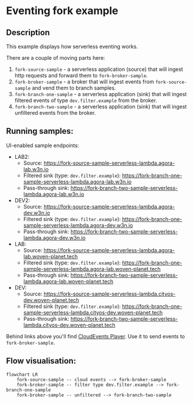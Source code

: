 # Eventing fork example

## Description

This example displays how serverless eventing works.

There are a couple of moving parts here:

1. `fork-source-sample` - a serverless application (source) that will ingest http requests and forward them to `fork-broker-sample`.
2. `fork-broker-sample` - a broker that will ingest events from `fork-source-sample` and vend them to branch samples.
3. `fork-branch-one-sample` - a serverless application (sink) that will ingest filtered events of type `dev.filter.example` from the broker.
4. `fork-branch-two-sample` - a serverless application (sink) that will ingest unfiltered events from the broker.

## Running samples:

UI-enabled sample endpoints:
- LAB2: 
  - Source: https://fork-source-sample-serverless-lambda.agora-lab.w3n.io
  - Filtered sink (type: `dev.filter.example`): https://fork-branch-one-sample-serverless-lambda.agora-lab.w3n.io
  - Pass-through sink: https://fork-branch-two-sample-serverless-lambda.agora-lab.w3n.io
- DEV2:
  - Source: https://fork-source-sample-serverless-lambda.agora-dev.w3n.io
  - Filtered sink (type: `dev.filter.example`): https://fork-branch-one-sample-serverless-lambda.agora-dev.w3n.io
  - Pass-through sink: https://fork-branch-two-sample-serverless-lambda.agora-dev.w3n.io
- LAB:
  - Source: https://fork-source-sample-serverless-lambda.agora-lab.woven-planet.tech
  - Filtered sink (type: `dev.filter.example`): https://fork-branch-one-sample-serverless-lambda.agora-lab.woven-planet.tech
  - Pass-through sink: https://fork-branch-two-sample-serverless-lambda.agora-lab.woven-planet.tech
- DEV:
  - Source: https://fork-source-sample-serverless-lambda.cityos-dev.woven-planet.tech
  - Filtered sink (type: `dev.filter.example`): https://fork-branch-one-sample-serverless-lambda.cityos-dev.woven-planet.tech
  - Pass-through sink: https://fork-branch-two-sample-serverless-lambda.cityos-dev.woven-planet.tech

Behind links above you'll find [CloudEvents Player](https://knative.dev/docs/getting-started/first-source/#examining-the-cloudevents-player).
Use it to send events to `fork-broker-sample`.


## Flow visualisation:

```mermaid
flowchart LR
    fork-source-sample -- cloud events --> fork-broker-sample
    fork-broker-sample -- filter type dev.filter.example --> fork-branch-one-sample
    fork-broker-sample -- unfiltered --> fork-branch-two-sample
```
